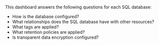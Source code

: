 This dashboard answers the following questions for each SQL database:

- How is the database configured?
- What relationships does the SQL database have with other resources?
- What tags are applied?
- What retention policies are applied?
- Is transparent data encryption configured?
